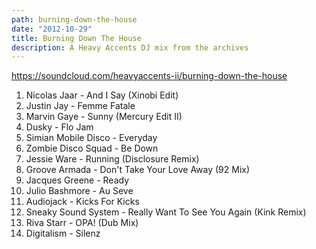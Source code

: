 ```yaml
---
path: burning-down-the-house
date: "2012-10-29"
title: Burning Down The House
description: A Heavy Accents DJ mix from the archives
---
```


<!-- ![Burning Down The House Cover](/../assets/bdth-cover.jpg "Burning Down The House Cover") -->

https://soundcloud.com/heavyaccents-ii/burning-down-the-house

1. Nicolas Jaar - And I Say (Xinobi Edit)
2. Justin Jay - Femme Fatale
3. Marvin Gaye - Sunny (Mercury Edit II)
4. Dusky - Flo Jam
5. Simian Mobile Disco - Everyday
6. Zombie Disco Squad - Be Down
7. Jessie Ware - Running (Disclosure Remix)
8. Groove Armada - Don't Take Your Love Away (92 Mix)
9. Jacques Greene - Ready
10. Julio Bashmore - Au Seve
11. Audiojack - Kicks For Kicks
12. Sneaky Sound System - Really Want To See You Again (Kink Remix)
13. Riva Starr - OPA! (Dub Mix)
14. Digitalism - Silenz
